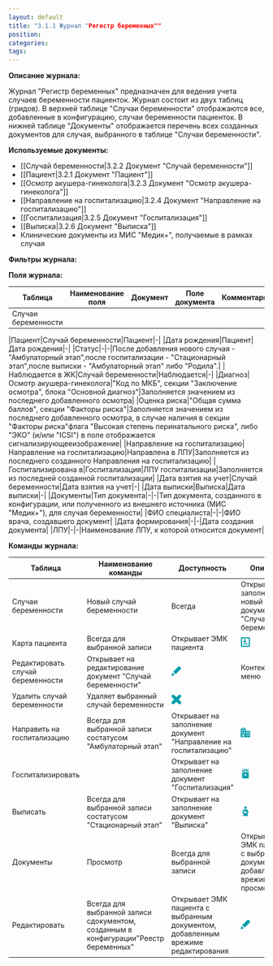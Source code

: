 ```yaml
---
layout: default
title: "3.1.1 Журнал "Регистр беременных""
position: 
categories: 
tags: 
---
```


**Описание журнала:**

Журнал "Регистр беременных" предназначен для ведения учета случаев беременности пациенток. Журнал состоит из двух таблиц (гридов). В верхней таблице "Случаи беременности" отображаются все, добавленные в конфигурацию, случаи беременности пациенток. В нижней таблице "Документы" отображается перечень всех созданных документов для случая, выбранного в таблице "Случаи беременности".

**Используемые документы:**

* [[Случай беременности|3.2.2 Документ "Случай беременности"]]
* [[Пациент|3.2.1 Документ "Пациент"]]
* [[Осмотр акушера-гинеколога|3.2.3 Документ "Осмотр акушера-гинеколога"]]
* [[Направление на госпитализацию|3.2.4 Документ "Направление на госпитализацию"]]
* [[Госпитализация|3.2.5 Документ "Госпитализация"]]
* [[Выписка|3.2.6 Документ "Выписка"]]
* Клинические документы из МИС "Медик+", получаемые в рамках случая

**Фильтры журнала:**

**Поля журнала:**

|Таблица|Наименование поля|Документ|Поле документа|Комментарий|
|-------|-----------------|--------|--------------|-----------|
|Случаи беременности  
  
  
  
  
  
|Пациент|Случай беременности|Пациент|-|
|Дата рождения|Пациент|Дата рождения|-|
|Статус|-|-|После добавления нового случая - "Амбулаторный этап",после госпитализации - "Стационарный этап",после выписки - "Амбулаторный этап" либо "Родила".|
|Наблюдается в ЖК|Случай беременности|Наблюдается|-|
|Диагноз|Осмотр акушера-гинеколога|"Код по МКБ", секции "Заключение осмотра", блока "Основной диагноз"|Заполняется значением из последнего добавленного осмотра|
|Оценка риска|"Общая сумма баллов", секции "Факторы риска"|Заполняется значением из последнего добавленного осмотра, в случае наличия в секции "Факторы риска"флага "Высокая степень перинатального риска", либо "ЭКО" (и/или "ICSI") в поле отображается сигнализирующееизображение|
|Направление на госпитализацию|Направление на госпитализацию|Направлена в ЛПУ|Заполняется из последнего созданного Направления на госпитализацию|
|Госпитализирована в|Госпитализация|ЛПУ госпитализации|Заполняется из последней созданной госпитализации|
|Дата взятия на учет|Случай беременности|Дата взятия на учет|-|
|Дата выписки|Выписка|Дата выписки|-|
|Документы|Тип документа|-|-|Тип документа, созданного в конфигурации, или полученного из внешнего источника (МИС "Медик+"), для случая беременности|
|ФИО специалиста|-|-|ФИО врача, создавшего документ|
|Дата формирования|-|-|Дата создания документа|
|ЛПУ|-|-|Наименование ЛПУ, к которой относится документ|

**Команды журнала:**

|Таблица|Наименование команды|Доступность|Описание|Иконка|Отображение|
|-------|--------------------|-----------|--------|------|-----------|
|Случаи беременности|Новый случай беременности|Всегда|Открывает на заполнение новый документ "Случай беременности"|![](Dobavit_.png)|Журнал / Контекстное меню|
|Карта пациента|Всегда для выбранной записи|Открывает ЭМК пациента|![](Karta-patsienta.png)|
|Редактировать случай беременности|Открывает на редактирование документ "Случай беременности"|![](Redaktirovat_.png)|Контекстное меню|
|Удалить случай беременности|Удаляет выбранный случай беременности|![](Udalit_.png)|
|Направить на госпитализацию|Всегда для выбранной записи состатусом "Амбулаторный этап"|Открывает на заполнение документ "Направление на госпитализацию"|![](Napravit_-na-gospitalizatsiyu.png)|
|Госпитализировать| |Открывает на заполнение документ "Госпитализация"|![](Gospitalizirovat_.png)|
|Выписать|Всегда для выбранной записи состатусом "Стационарный этап"|Открывает на заполнение документ "Выписка"|![](Vypisat_.png)|
|Документы|Просмотр|Всегда для выбранной записи|Открывает ЭМК пациента с выбранным документом, добавленным врежиме просмотра|![](eye10.png)|
|Редактировать|Всегда для выбранной записи сдокументом, созданным в конфигурации"Реестр беременных"|Открывает ЭМК пациента с выбранным документом, добавленным врежиме редактирования|![](Redaktirovat_.png)|

